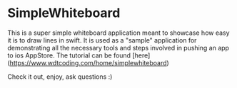 # SimpleWhiteboard
This is a super simple whiteboard application meant to showcase how easy it is to draw lines in swift.
It is used as a "sample" application for demonstrating all the necessary tools and steps involved in pushing an app to ios AppStore. The tutorial can be found [here] (https://www.wdtcoding.com/home/simplewhiteboard)

Check it out, enjoy, ask questions :)
